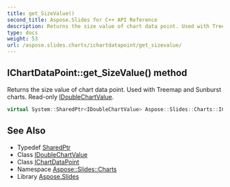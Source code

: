 ```yaml
---
title: get_SizeValue()
second_title: Aspose.Slides for C++ API Reference
description: Returns the size value of chart data point. Used with Treemap and Sunburst charts. Read-only IDoubleChartValue.
type: docs
weight: 53
url: /aspose.slides.charts/ichartdatapoint/get_sizevalue/
---
```

## IChartDataPoint::get_SizeValue() method


Returns the size value of chart data point. Used with Treemap and Sunburst charts. Read-only [IDoubleChartValue](../../idoublechartvalue/).

```cpp
virtual System::SharedPtr<IDoubleChartValue> Aspose::Slides::Charts::IChartDataPoint::get_SizeValue()=0
```

## See Also

* Typedef [SharedPtr](../../../system/sharedptr/)
* Class [IDoubleChartValue](../../idoublechartvalue/)
* Class [IChartDataPoint](../)
* Namespace [Aspose::Slides::Charts](../../)
* Library [Aspose.Slides](../../../)